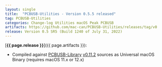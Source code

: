 ```yaml
---
layout: single
title:  "PCBUSB-Utilities - Version 0.5.5 released"
tag: PCBUSB-Utilities
categories: Change-log Utilities macOS Peak PCBUSB
artifacts: https://github.com/mac-can/PCBUSB-Utilities/releases/tag/v0.5.5
release: Version 0.5 SR5 (Build 1240 of July 31, 2022)
---
```

[**{{ page.release }}**]({{ page.artifacts }}):

- Compiled against [PCBUSB-Library](https://github.com/mac-can/PCBUSB-Library) [v0.11.2](https://github.com/mac-can/PCBUSB-Library/releases/tag/v0.11.2) sources as Universal macOS Binary (requires macOS 11.x or 12.x)
